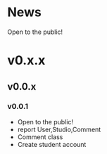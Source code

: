# News
Open to the public!

# v0.x.x
## v0.0.x
### v0.0.1
- Open to the public!
- report User,Studio,Comment
- Comment class
- Create student account